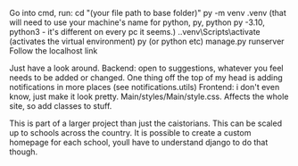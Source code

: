 Go into cmd, run: cd "(your file path to base folder)"
py -m venv .venv
(that will need to use your machine's name for python, py, python py -3.10, python3 - it's different on every pc it seems.)
.\.venv\Scripts\activate
(activates the virtual environment)
py (or python etc) manage.py runserver
Follow the localhost link

Just have a look around. 
Backend: open to suggestions, whatever you feel needs to be added or changed. One thing off the top of my head is adding notifications in more places (see notifications.utils)
Frontend: i don't even know, just make it look pretty. Main/styles/Main/style.css. Affects the whole site, so add classes to stuff. 

This is part of a larger project than just the caistorians. This can be scaled up to schools across the country. It is possible to create a custom homepage for each school, youll have to understand django to do that though. 
